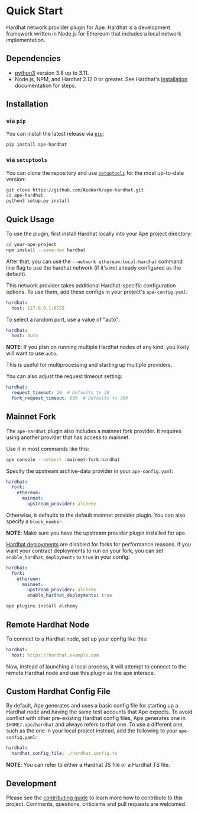 # Quick Start

Hardhat network provider plugin for Ape. Hardhat is a development framework written in Node.js for Ethereum that includes a local network implementation.

## Dependencies

- [python3](https://www.python.org/downloads) version 3.8 up to 3.11.
- Node.js, NPM, and Hardhat 2.12.0 or greater. See Hardhat's [Installation](https://hardhat.org/getting-started/#installation%3E) documentation for steps.

## Installation

### via `pip`

You can install the latest release via [`pip`](https://pypi.org/project/pip/):

```bash
pip install ape-hardhat
```

### via `setuptools`

You can clone the repository and use [`setuptools`](https://github.com/pypa/setuptools) for the most up-to-date version:

```bash
git clone https://github.com/ApeWorX/ape-hardhat.git
cd ape-hardhat
python3 setup.py install
```

## Quick Usage

To use the plugin, first install Hardhat locally into your Ape project directory:

```bash
cd your-ape-project
npm install --save-dev hardhat
```

After that, you can use the `--network ethereum:local:hardhat` command line flag to use the hardhat network (if it's not already configured as the default).

This network provider takes additional Hardhat-specific configuration options. To use them, add these configs in your project's `ape-config.yaml`:

```yaml
hardhat:
  host: 127.0.0.1:8555
```

To select a random port, use a value of "auto":

```yaml
hardhat:
  host: auto
```

**NOTE**: If you plan on running multiple Hardhat nodes of any kind, you likely will want to use `auto`.

This is useful for multiprocessing and starting up multiple providers.

You can also adjust the request timeout setting:

```yaml
hardhat:
  request_timeout: 20  # Defaults to 30
  fork_request_timeout: 600  # Defaults to 300
```

## Mainnet Fork

The `ape-hardhat` plugin also includes a mainnet fork provider. It requires using another provider that has access to mainnet.

Use it in most commands like this:

```bash
ape console --network :mainnet-fork:hardhat
```

Specify the upstream archive-data provider in your `ape-config.yaml`:

```yaml
hardhat:
  fork:
    ethereum:
      mainnet:
        upstream_provider: alchemy
```

Otherwise, it defaults to the default mainnet provider plugin. You can also specify a `block_number`.

**NOTE**: Make sure you have the upstream provider plugin installed for ape.

[Hardhat deployments](https://github.com/wighawag/hardhat-deploy#deploy-scripts-tags-and-dependencies) are disabled for forks for performance reasons. If you want your contract deployments to run on your fork, you can set `enable_hardhat_deployments` to `true` in your config:

```yaml
hardhat:
  fork:
    ethereum:
      mainnet:
        upstream_provider: alchemy
        enable_hardhat_deployments: true
```

```bash
ape plugins install alchemy
```

## Remote Hardhat Node

To connect to a Hardhat node, set up your config like this:

```yaml
hardhat:
  host: https://hardhat.example.com
```

Now, instead of launching a local process, it will attempt to connect to the remote Hardhat node and use this plugin as the ape interace.

## Custom Hardhat Config File

By default, Ape generates and uses a basic config file for starting up a Hardhat node and having the same test accounts that Ape expects.
To avoid conflict with other pre-existing Hardhat config files, Ape generates one in `$HOME/.ape/hardhat` and always refers to that one.
To use a different one, such as the one in your local project instead, add the following to your `ape-config.yaml`:

```yaml
hardhat:
  hardhat_config_file: ./hardhat.config.ts
```

**NOTE**: You can refer to either a Hardhat JS file or a Hardhat TS file.

## Development

Please see the [contributing guide](CONTRIBUTING.md) to learn more how to contribute to this project.
Comments, questions, criticisms and pull requests are welcomed.
